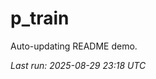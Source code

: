 # p_train

Auto-updating README demo.

<!--START_SECTION:status-->
_Last run: 2025-08-29 23:18 UTC_
<!--END_SECTION:status-->



































































































































































































































